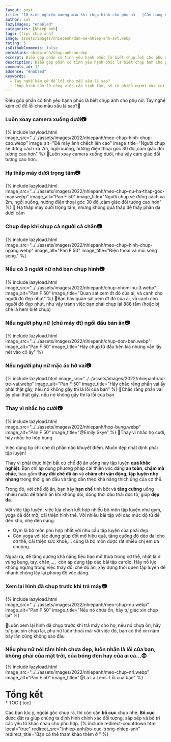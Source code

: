 ```yaml
---
layout: post
title: '10 kinh nghiệm xương máu khi chụp hình cho phụ nữ - [Cẩm nang nhiếp ảnh]'
author: sal
lazyimages: "enabled"
categories: [Nhiếp ảnh]
tags: [tips chụp ảnh]
image: assets/images/nhiepanh/dam-me-nhiep-anh-avt.webp
rating: 5
isGithubComments: false
permalink: nhiep-anh/chup-anh-nu-dep
excerpt: Điều góp phần có tình yêu hạnh phúc là biết chụp ảnh cho phụ nữ
description: Điều góp phần có tình yêu hạnh phúc là biết chụp ảnh cho phụ nữ
comments_id: 12
adsense: "enabled"
keywords:
  - Tay nghề kém cứ đổ lỗi cho mẫu xấu là sao?
  - Chụp hình dùm là công việc cần tịnh tâm, sẽ có nhiều người vừa coi hình là chê liền xấu quá chụp lại đi
---
```

Điều góp phần có tình yêu hạnh phúc là biết chụp ảnh cho phụ nữ. Tay nghề kém cứ đổ lỗi cho mẫu xấu là sao?🤣

### Luôn xoay camera xuống dưới📷
{% include lazyload.html image_src="../../assets/images/2022/nhiepanh/meo-chup-hinh-chup-cao.webp" image_alt="Để máy ảnh chếch lên cao" image_title="Người chụp sẽ đứng cách xa 2m, ngồi xuống, hướng điện thoại góc 30 độ.,cảm giác đối tượng cao hơn" %}
📝Luôn xoay camera xuống dưới, như vậy cảm giác đối tượng cao hơn.
### Hạ thấp máy dưới trọng tâm📷
{% include lazyload.html image_src="../../assets/images/2022/nhiepanh/meo-chup-nu-ha-thap-goc-may.webp" image_alt="Pan F 50" image_title="Người chụp sẽ đứng cách xa 2m, ngồi xuống, hướng điện thoại góc 30 độ.,cảm giác đối tượng cao hơn" %}
📝 Hạ thấp máy dưới trọng tâm, nhưng không quá thấp để thấy phần da dưới cằm
### Chụp đẹp khi chụp cả người cả chân📷

{% include lazyload.html image_src="../../assets/images/2022/nhiepanh/meo-chup-hinh-chup-ngang.webp" image_alt="Pan F 50" image_title="Điện thoại và mũi song song." %}

### Nếu có 3 người nữ nhờ bạn chụp hình📷

{% include lazyload.html image_src="../../assets/images/2022/nhiepanh/chup-nhom-nu-3.webp" image_alt="Pan F 50" image_title="Quan sát xem đt đó của ai, và canh cho người đó đẹp nhứt" %}
📝Bạn hãy quan sát xem đt đó của ai, và canh cho người đó đẹp nhứt, như vậy tránh việc bạn phải chụp lại 888 tấm (hoặc bị chê là hem biết chụp)

### Nếu người phụ nữ (chủ máy đt) ngồi đầu bàn ăn📷
{% include lazyload.html image_src="../../assets/images/2022/nhiepanh/chup-don-ban.webp" image_alt="Pan F 50" image_title="Hãy chụp từ đầu bên kia nhưng vẫn lấy nét vào cô ấy" %}
### Nếu người phụ nữ mặc áo hở vai📷
{% include lazyload.html image_src="../../assets/images/2022/nhiepanh/ao-tre-vai.webp" image_alt="Pan F 50" image_title="Hãy chắc rằng phần vai ấy phải thật gầy, nếu nó không gầy thì là lỗi của bạn" %}
📝Chắc rằng phần vai ấy phải thật gầy, nếu nó không gầy thì là lỗi của bạn
### Thay vì nhắc họ cười📷
{% include lazyload.html image_src="../../assets/images/2022/nhiepanh/hop-bung.webp" image_alt="Pan F 50" image_title="@Emily Skye" %}
📝Thay vì nhắc họ cười, hãy nhắc họ hóp bụng

 Việc dùng tip chỉ che đi phần nào khuyết điểm. Muốn đẹp nhất định phải tập luyện!

Thay vì phải thực hiện bất cứ chế độ ăn uống hay tập luyện **quá khắc nghiệt**. Bạn chỉ áp dụng phương pháp cải thiện vóc dáng **an toàn**, **chậm mà chắc**, bao gồm **thay đổi chế độ ăn** và **chăm chỉ vận động**, **tập luyện nhẹ nhàng** trong thời gian đầu và tăng dần theo khả năng thích ứng của cơ thể.

Trong đó, với chế độ ăn, bạn hãy **hạn chế** tinh bột và **tăng cường** uống nhiều nước để tránh ăn khi không đói, đồng thời đào thải độc tố, giúp **đẹp da**.

Với việc tập luyện, việc lựa chọn kết hợp nhiều bộ môn tập luyện như gym, yoga để đốt mỡ, cải thiện hình thể. Với nhiều bài tập với các mức độ từ dễ đến khó, nhẹ đến nặng:

*   Gym là bộ môn phù hợp nhất với nhu cầu tập luyện của phái đẹp. 
*   Còn yoga với tác dụng giúp đốt mỡ hiệu quả, tăng cường độ dẻo dai cho cơ thể, cải thiện sức khoẻ,… cũng là bộ môn được rất nhiều chị em ưa chuộng. 

Ngoài ra, để tăng cường khả năng tiêu hao mỡ thừa trong cơ thể, nhất là ở vùng bụng, tay, chân,…,  còn áp dụng tập các bài tập cardio.
Hãy nỗ lực không ngừng trong việc thay đổi chế độ ăn, xây dựng thói quen tập luyện để nhanh chóng lấy lại phong độ vóc dáng.

### Xem lại hình đã chụp trước khi trả máy📷
{% include lazyload.html image_src="../../assets/images/2022/nhiepanh/meo-chup-nu.webp" image_alt="Pan F 50" image_title="Nếu nó chưa ổn, hãy tự giác xin chụp lại" %}

📝Luôn xem lại hình đã chụp trước khi trả máy cho họ, nếu nó chưa ổn, hãy tự giác xin chụp lại, phụ nữ luôn thoải mái với việc đó, bạn có thể xin năm bảy lần cũng không sao đâu

### Nếu phụ nữ nói tấm hình chưa đẹp, luôn nhận là lỗi của bạn, không phải của mặt trời, của bóng đèn hay của ai cả...😎

{% include lazyload.html image_src="../../assets/images/2022/nhiepanh/meo-chup-n4.webp" image_alt="Pan F 50" image_title="@La La Lens. Lỗi của bạn" %}

<p style="margin-bottom: 0px; font-weight: 700;font-size: 1.75rem;">Tổng kết</p>
* TOC
{:toc}

Các bạn lưu ý, ngoài góc chụp ra, thì còn cần **bố cục** chụp nhé. **Bố cục** được đặt ra giúp chúng ta định hình chính xác đối tượng, sắp xếp và bố trí các yếu tố khác nhau cho phù hợp.
{% include redirect-countdown.html local="true" redirect_src="/nhiep-anh/bo-cuc-trong-nhiep-anh" redirect_title="Bạn có thể tham khảo thêm ở " %}
